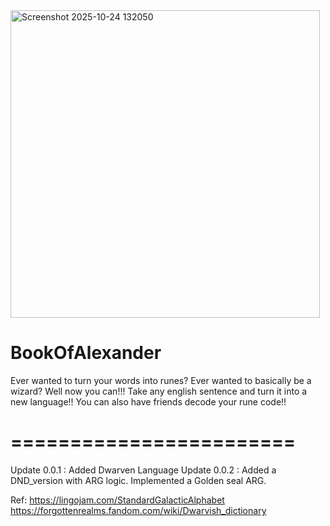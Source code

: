 <img width="495" height="492" alt="Screenshot 2025-10-24 132050" src="https://github.com/user-attachments/assets/7761c795-4a3a-44ec-80b1-fc0dbc276f8f" />


# BookOfAlexander
Ever wanted to turn your words into runes? Ever wanted to basically be a wizard? Well now you can!!! Take any english sentence and turn it into a new language!! You can also have friends decode your rune code!!

# ======================== #
Update 0.0.1 : Added Dwarven Language
Update 0.0.2 : Added a DND_version with ARG logic. Implemented a Golden seal ARG.

Ref:
https://lingojam.com/StandardGalacticAlphabet   
https://forgottenrealms.fandom.com/wiki/Dwarvish_dictionary
